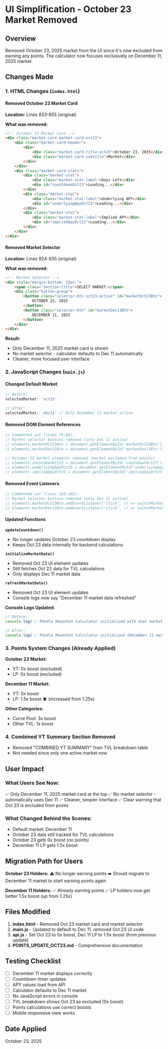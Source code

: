 # UI Simplification - October 23 Market Removed

## Overview
Removed October 23, 2025 market from the UI since it's now excluded from earning any points. The calculator now focuses exclusively on December 11, 2025 market.

## Changes Made

### 1. HTML Changes (`index.html`)

#### Removed October 23 Market Card
**Location:** Lines 833-855 (original)

**What was removed:**
```html
<!-- October 23 Market Card -->
<div class="market-card market-card-oct23">
    <div class="market-card-header">
        <div>
            <div class="market-card-title-oct23">October 23, 2025</div>
            <div class="market-card-subtitle">Market</div>
        </div>
    </div>
    <div class="market-card-stats">
        <div class="market-stat">
            <div class="market-stat-label">Days Left</div>
            <div id="countdownOct23">Loading...</div>
        </div>
        <div class="market-stat">
            <div class="market-stat-label">Underlying APY</div>
            <div id="underlyingApyOct23">Loading...</div>
        </div>
        <div class="market-stat">
            <div class="market-stat-label">Implied APY</div>
            <div id="impliedApyOct23">Loading...</div>
        </div>
    </div>
</div>
```

#### Removed Market Selector
**Location:** Lines 924-935 (original)

**What was removed:**
```html
<!-- Market Selector -->
<div style="margin-bottom: 32px;">
    <span class="section-title">SELECT MARKET:</span>
    <div class="button-group">
        <button class="selector-btn oct23-active" id="marketOct23Btn">
            OCTOBER 23, 2025
        </button>
        <button class="selector-btn" id="marketDec11Btn">
            DECEMBER 11, 2025
        </button>
    </div>
</div>
```

**Result:**
- Only December 11, 2025 market card is shown
- No market selector - calculator defaults to Dec 11 automatically
- Cleaner, more focused user interface

### 2. JavaScript Changes (`main.js`)

#### Changed Default Market
```javascript
// Before:
selectedMarket: 'oct23'

// After:
selectedMarket: 'dec11' // Only December 11 market active
```

#### Removed DOM Element References
```javascript
// Commented out (lines 79-86):
// Market selector buttons removed (only Dec 11 active)
// elements.marketOct23Btn = document.getElementById('marketOct23Btn');
// elements.marketDec11Btn = document.getElementById('marketDec11Btn');

// October 23 market elements removed (market excluded from points)
// elements.countdownOct23 = document.getElementById('countdownOct23');
// elements.underlyingApyOct23 = document.getElementById('underlyingApyOct23');
// elements.impliedApyOct23 = document.getElementById('impliedApyOct23');
```

#### Removed Event Listeners
```javascript
// Commented out (lines 143-145):
// Market selector buttons removed (only Dec 11 active)
// elements.marketOct23Btn.addEventListener('click', () => switchMarket('oct23'));
// elements.marketDec11Btn.addEventListener('click', () => switchMarket('dec11'));
```

#### Updated Functions

**`updateCountdown()`**
- No longer updates October 23 countdown display
- Keeps Oct 23 data internally for backend calculations

**`initializeMarketData()`**
- Removed Oct 23 UI element updates
- Still fetches Oct 23 data for TVL calculations
- Only displays Dec 11 market data

**`refreshMarketData()`**
- Removed Oct 23 UI element updates
- Console logs now say "December 11 market data refreshed"

**Console Logs Updated:**
```javascript
// Before:
console.log('✅ Pendle Moonshot Calculator initialized with dual market support');

// After:
console.log('✅ Pendle Moonshot Calculator initialized (December 11 market only)');
```

### 3. Points System Changes (Already Applied)

**October 23 Market:**
- YT: 0x boost (excluded)
- LP: 0x boost (excluded)

**December 11 Market:**
- YT: 5x boost
- LP: 1.5x boost ⬆️ (increased from 1.25x)

**Other Categories:**
- Curve Pool: 3x boost
- Other TVL: 1x boost

### 4. Combined YT Summary Section Removed
- Removed "COMBINED YT SUMMARY" from TVL breakdown table
- Not needed since only one active market now

## User Impact

### What Users See Now:
✅ Only December 11, 2025 market card at the top
✅ No market selector - automatically uses Dec 11
✅ Cleaner, simpler interface
✅ Clear warning that Oct 23 is excluded from points

### What Changed Behind the Scenes:
- Default market: December 11
- October 23 data still tracked for TVL calculations
- October 23 gets 0x boost (no points)
- December 11 LP gets 1.5x boost

## Migration Path for Users

**October 23 Holders:**
⚠️ No longer earning points
➡️ Should migrate to December 11 market to start earning points again

**December 11 Holders:**
✅ Already earning points
✅ LP holders now get better 1.5x boost (up from 1.25x)

## Files Modified

1. **index.html** - Removed Oct 23 market card and market selector
2. **main.js** - Updated to default to Dec 11, removed Oct 23 UI code
3. **api.js** - Set Oct 23 to 0x boost, Dec 11 LP to 1.5x boost (from previous update)
4. **POINTS_UPDATE_OCT23.md** - Comprehensive documentation

## Testing Checklist

- [ ] December 11 market displays correctly
- [ ] Countdown timer updates
- [ ] APY values load from API
- [ ] Calculator defaults to Dec 11 market
- [ ] No JavaScript errors in console
- [ ] TVL breakdown shows Oct 23 as excluded (0x boost)
- [ ] Points calculations use correct boosts
- [ ] Mobile responsive view works

## Date Applied
October 23, 2025

